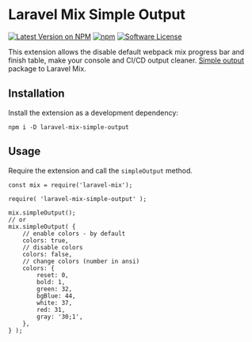 # Laravel Mix Simple Output

[![Latest Version on NPM](https://img.shields.io/npm/v/laravel-mix-simple-output.svg?style=flat-square)](https://npmjs.com/package/laravel-mix-simple-output)
[![npm](https://img.shields.io/npm/dt/laravel-mix-simple-output.svg?style=flat-square)](https://www.npmjs.com/package/laravel-mix-simple-output)
[![Software License](https://img.shields.io/npm/l/laravel-mix-simple-output.svg?style=flat-square)](LICENSE)

This extension allows the disable default webpack mix progress bar and finish table, make your console and CI/CD output cleaner.
[Simple output](https://www.npmjs.com/package/laravel-mix-simple-output) package to Laravel Mix.

## Installation

Install the extension as a development dependency:

````
npm i -D laravel-mix-simple-output
````

## Usage

Require the extension and call the `simpleOutput` method.

````
const mix = require('laravel-mix');

require( 'laravel-mix-simple-output' );

mix.simpleOutput();
// or
mix.simpleOutput( {
	// enable colors - by default
	colors: true,
	// disable colors
	colors: false,
	// change colors (number in ansi)
	colors: {
		reset: 0,
        bold: 1,
        green: 32,
        bgBlue: 44,
        white: 37,
        red: 31,
        gray: '30;1',
	},
} );
````